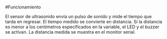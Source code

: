 
#Funcionamiento

El sensor de ultrasonido envía un pulso de sonido y mide el tiempo que tarda en regresar.
El tiempo medido se convierte en distancia.
Si la distancia es menor a los centimetros especificados en la variable, el LED y el buzzer se activan.
La distancia medida se muestra en el monitor serial.
